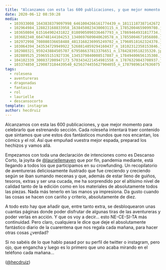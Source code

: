 ```yaml
---
title: "Alcanzamos con esta las 600 publicaciones, y que mejor momento para celebrarlo que estrenando sección"
date: 2020-06-12 08:59:28
media: 
  - 103933008_1643838379097998_6461004266161774439_n_18111187387142672.jpg
  - 102964984_128823168833958_1638450023430003115_n_17852004659099708.jpg
  - 103650804_615164902431822_8180905090336467793_n_17869464931817734.jpg
  - 103602340_664748144104253_1340697609040620578_n_17855004671056808.jpg
  - 102972998_708080336658488_4813168236995249702_n_17960518162324378.jpg
  - 103064394_343534729949922_5268814859294160437_n_18102312358153846.jpg
  - 102980321_959243884505707_679586637813376651_n_17842839518235320.jpg
  - 102889525_259655151927336_1345379840008517887_n_17849400656135308.jpg
  - 104102339_300837200947173_5703434221454981558_n_17876329843708937.jpg
  - 103374850_1290873184439540_6256374455627904055_n_17879896147636075.jpg
tags: 
  - rolesena
  - aventureras
  - dragonadas
  - fantasia
  - rol
  - laurielle
  - descansocorto
template: instagram
author: hecdruiz
---
```


Alcanzamos con esta las 600 publicaciones, y que mejor momento para celebrarlo que estrenando sección. Cada roleseña intentará traer contenido que sintamos que une estos dos fantásticos mundos que nos encantan, los cómics y el rol. Así que empuñad vuestra mejor espada, preparad los hechizos y vamos allá.

Empezamos con toda una declaración de intenciones como es Descanso Corto, la joyita de [@lauriellemaven](https://instagram.com/lauriellemaven) que por fin, pandemia mediante, está llegando a todos los que participamos en su crowfunding.
Un recopilatorio de aventureras deliciosamente ilustrado que fue creciendo y creciendo según se iban sumando mecenas y que, además de estar lleno de guiños, tesoros, extras y ser una cucada, me ha sorprendido por el altísimo nivel de calidad tanto de la edición como en los materiales de absolutamente todos las piezas. Nada más tenerlo en las manos ya impresiona. Da gusto cuando las cosas se hacen con cariño y criterio, absolutamente de diez.

A todo esto hay que añadir que, entre tanto extra, se desbloquearon unas cuantas páginas donde poder disfrutar de algunas tiras de las aventureras y poder verlas en acción. Y que os voy a decir... esto NE-CE-SI-TA más continuidad. Pero claro, cualquiera le dice que deje el absolutamente fantástico diario de la cuarentena que nos regala cada mañana, para hacer otras cosas ¿verdad?

Si no sabéis de lo que hablo pasad por su perfil de twitter o instagram, pero ojo, que engancha y luego es lo primero que uno acaba mirando en el teléfono cada mañana...

([@hecdruiz](https://instagram.com/hecdruiz))
